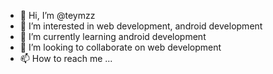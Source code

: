 - 👋 Hi, I’m @teymzz
- 👀 I’m interested in web development, android development
- 🌱 I’m currently learning android development
- 💞️ I’m looking to collaborate on web development
- 📫 How to reach me ...

<!---
teymzz/teymzz is a ✨ special ✨ repository because its `README.md` (this file) appears on your GitHub profile.
You can click the Preview link to take a look at your changes.
--->
